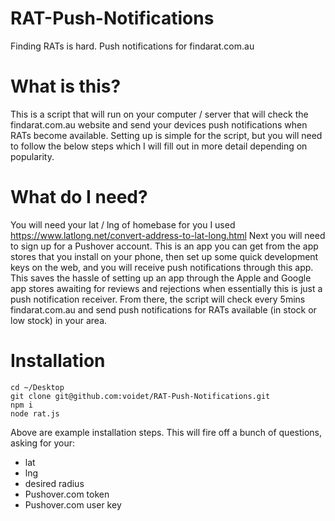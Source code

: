# RAT-Push-Notifications
Finding RATs is hard. Push notifications for findarat.com.au

# What is this?
This is a script that will run on your computer / server that will check the findarat.com.au website and send your devices push notifications when RATs become available. Setting up is simple for the script, but you will need to follow the below steps which I will fill out in more detail depending on popularity.

# What do I need?
You will need your lat / lng of homebase for you I used https://www.latlong.net/convert-address-to-lat-long.html
Next you will need to sign up for a Pushover account. This is an app you can get from the app stores that you install on your phone, then set up some quick development keys on the web, and you will receive push notifications through this app. This saves the hassle of setting up an app through the Apple and Google app stores awaiting for reviews and rejections when essentially this is just a push notification receiver. From there, the script will check every 5mins findarat.com.au and send push notifications for RATs available (in stock or low stock) in your area.

# Installation

```
cd ~/Desktop
git clone git@github.com:voidet/RAT-Push-Notifications.git
npm i
node rat.js
```

Above are example installation steps. This will fire off a bunch of questions, asking for your:

* lat
* lng
* desired radius
* Pushover.com token
* Pushover.com user key
